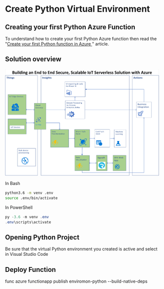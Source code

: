 # Create Python Virtual Environment

## Creating your first Python Azure Function

To understand how to create your first Python Azure function then read the "[Create your first Python function in Azure ](https://docs.microsoft.com/en-us/azure/azure-functions/functions-create-first-function-python)" article.

## Solution overview

![solution overview](./docs/resources/python-azure-functions-solution.png)

In Bash

```bash
python3.6 -m venv .env
source .env/bin/activate
```

In PowerShell
```powershell
py -3.6 -m venv .env
.env\scripts\activate
```

## Opening Python Project

Be sure that the virtual Python environment you created is active and select in Visual Studio Code

## Deploy Function

func azure functionapp publish enviromon-python --build-native-deps